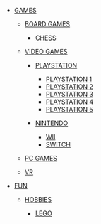 - [GAMES]()

    - [BOARD GAMES]()

        - [CHESS]()
    
    - [VIDEO GAMES]()

        - [PLAYSTATION]()

            - [PLAYSTATION 1]()
            - [PLAYSTATION 2]()
            - [PLAYSTATION 3]()
            - [PLAYSTATION 4]()
            - [PLAYSTATION 5]()

        - [NINTENDO]()

            - [WII]()
            - [SWITCH]()

    - [PC GAMES]()

    - [VR]() <!-- Virtual reality -->

- [FUN]()

    - [HOBBIES]()

        - [LEGO]()
